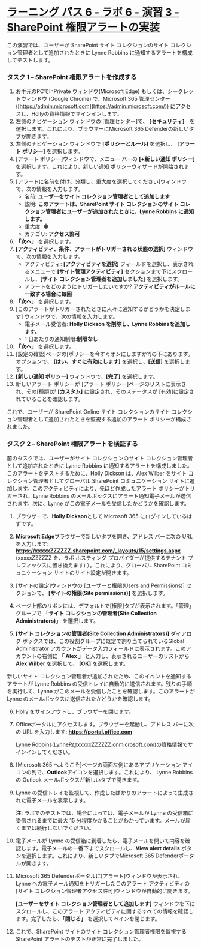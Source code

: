 # [ラーニング パス 6 - ラボ 6 - 演習 3 - SharePoint 権限アラートの実装](https://github.com/MicrosoftLearning/MS-102T00-Microsoft-365-Administrator-Essentials/blob/master/Instructions/Labs/LAB_AK_06_Lab6_Ex3_SharePoint_Permission_Alert.md#learning-path-6---lab-6---exercise-3---implement-sharepoint-permission-alert)

この演習では、ユーザーが SharePoint サイト コレクションのサイト コレクション管理者として追加されたときに Lynne Robbins に通知するアラートを構成してテストします。

### タスク 1 – SharePoint 権限アラートを作成する

1. お手元のPCでInPrivate ウィンドウ(Microsoft Edge) もしくは、シークレットウィンドウ (Google Chrome) で、Microsoft 365 管理センター ([https://admin.microsoft.com](https://admin.microsoft.com/)) にアクセスし、Hollyの資格情報でサインインします。
2. 左側のナビゲーション ウィンドウの [管理センター]で、 **[セキュリティ]**　を選択します。これにより、ブラウザーにMicrosoft 365 Defenderの新しいタブが開きます。
3. 左側のナビゲーション ウィンドウで  **[ポリシーとルール]** を選択し、 **[アラート ポリシー]** を選択します。
4. [アラート ポリシー]ウィンドウで、メニュー バーの  **[+新しい通知 ポリシー]** を選択します。これにより、新しい通知 ポリシーウィザードが開始されます。
5. [アラートに名前を付け、分類し、重大度を選択してください]ウィンドウで、次の情報を入力します。
   - 名前: **ユーザーをサイト コレクション管理者として追加します**
   - 説明: **このアラートは、SharePoint サイト コレクションのサイト コレクション管理者にユーザーが追加されたときに、Lynne Robbins に通知します。**
   - 重大度: **中**
   - カテゴリ: **アクセス許可**
6.  **「次へ」** を選択します。
7. **[アクティビティ、条件、アラートがトリガーされる状態の選択]** ウィンドウで、次の情報を入力します。
   - アクティビティ:  **[アクティビティを選択]** フィールドを選択し、表示されるメニューで **[サイト管理アクティビティ]** セクションまで下にスクロールし、**[サイト コレクション管理者を追加しました]** を選択します。
   - アラートをどのようにトリガーしたいですか? **アクティビティがルールに一致する場合に毎回**
8. **「次へ」** を選択します。
9. [このアラートがトリガーされたときに人々に通知するかどうかを決定します] ウィンドウで、次の情報を入力します。
   - 電子メール受信者:  **Holly Dickson を削除し、Lynne Robbinsを追加します。** 
   - 1 日あたりの通知制限:**制限なし**
10. **「次へ」** を選択します。
11. [設定の確認]ページの[ポリシーを今すぐオンにしますか?]の下にあります。オプションで、 **[はい、すぐに有効にします]** を選択し、**[送信]** を選択します。
12. **[新しい通知 ポリシー]** ウィンドウで、**[完了]** を選択します。
13. 新しいアラート ポリシーが [アラート ポリシー]ページのリストに表示され、その[種類]が **[カスタム]** に設定され、そのステータスが [有効]に設定されていることを確認します。

これで、ユーザーが SharePoint Online サイト コレクションのサイト コレクション管理者として追加されたときを監視する追加のアラート ポリシーが構成されました。

### タスク 2 – SharePoint 権限アラートを検証する

前のタスクでは、ユーザーがサイト コレクションのサイト コレクション管理者として追加されたときに Lynne Robbins に通知するアラートを構成しました。このアラートをテストするために、Holly Dickson は、Alex Wilber をサイト コレクション管理者としてグローバル SharePoint コミュニケーション サイトに追加します。このアクティビティにより、先ほど作成したアラート ポリシーがトリガーされ、Lynne Robbins のメールボックスにアラート通知電子メールが送信されます。次に、Lynne がこの電子メールを受信したかどうかを確認します。

1. ブラウザーで、**Holly Dickson**として Microsoft 365 にログインしているはずです。

2. **Microsoft Edge**ブラウザーで新しいタブを開き、アドレス バーに次の URL を入力します:  **https://xxxxxZZZZZZ.sharepoint.com/_layouts/15/settings.aspx** (xxxxxZZZZZZ を、ラボ ホスティング プロバイダーが提供するテナント プレフィックスに置き換えます) ）。これにより、グローバル SharePoint コミュニケーション サイトのサイト設定が開きます。

3. [サイトの設定]ウィンドウの [ユーザーと権限(Users and Permissions)] セクションで、 **[サイトの権限(Site permissions)]** を選択します。

4. ページ上部のリボンには、デフォルトで[権限]タブが表示されます。「管理」グループで **「サイト コレクションの管理者(Site Collection Administrators)」** を選択します。

5.  **[サイト コレクションの管理者(Site Collection Administrators)]** ダイアログ ボックスでは、この役割グループに既定で割り当てられているGlobal Administrator アカウントがデータ入力フィールドに表示されます。このアカウントの右側に **「 Alex 」** と入力し、表示されるユーザーのリストから **Alex Wilber** を選択して、 **[OK]** を選択します。

   新しいサイト コレクション管理者が追加されたため、このイベントを通知するアラートが Lynne Robbins の受信トレイに自動的に送信されます。残りの手順を実行して、Lynne がこのメールを受信したことを確認します。このアラートが Lynne のメールボックスに送信されたかどうかを確認します。

6. Holly をサインアウトし、ブラウザーを閉じます。

7. Officeポータルにアクセスします。ブラウザーを起動し、アドレス バーに次の URL を入力します: **https://portal.office.com**  

   Lynne Robbins(LynneR@xxxxxZZZZZZ.onmicrosoft.com)の資格情報でサインインしてください。

8. [Microsoft 365 へようこそ]ページの画面左側にあるアプリケーション アイコンの列で、**Outlook**アイコンを選択します。これにより、 Lynne Robbins の Outlook メールボックスが新しいタブで開きます。

9. Lynne の受信トレイを監視して、作成したばかりのアラートによって生成された電子メールを表示します。

   **注:** ラボでのテストでは、場合によっては、電子メールが Lynne の受信箱に受信されるまでに最大 15 分程度かかることがわかっています。メールが届くまでは続行しないでください。

10. 電子メールが Lynne の受信箱に到着したら、電子メールを開いて内容を確認します。電子メールの一番下までスクロールし、**View alert details** ボタンを選択します。これにより、新しいタブでMicrosoft 365 Defenderポータルが開きます。

11. Microsoft 365 Defenderポータルに[アラート]ウィンドウが表示され、Lynne への電子メール通知をトリガーしたこのアラート アクティビティの [サイト コレクション管理者アクセス許可]ウィンドウが自動的に開きます。

     **[ユーザーをサイト コレクション管理者として追加します]** ウィンドウを下にスクロールし、このアラート アクティビティに関するすべての情報を確認します。完了したら、**「閉じる」** を選択してペインを閉じます。

12. これで、SharePoint サイトのサイト コレクション管理者権限を監視する SharePoint アラートのテストが正常に完了しました。
